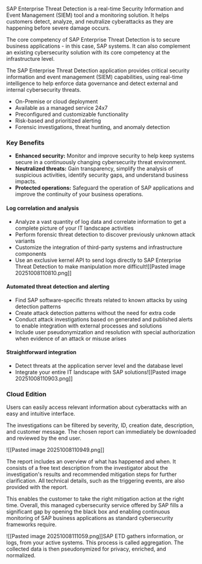 SAP Enterprise Threat Detection is a real-time Security Information and Event Management (SIEM) tool and a monitoring solution. It helps customers detect, analyze, and neutralize cyberattacks as they are happening before severe damage occurs.

The core competency of SAP Enterprise Threat Detection is to secure business applications - in this case, SAP systems. It can also complement an existing cybersecurity solution with its core competency at the infrastructure level.

The SAP Enterprise Threat Detection application provides critical security information and event management (SIEM) capabilities, using real-time intelligence to help enforce data governance and detect external and internal cybersecurity threats.

- On-Premise or cloud deployment
- Available as a managed service 24x7
- Preconfigured and customizable functionality
- Risk-based and prioritized alerting
- Forensic investigations, threat hunting, and anomaly detection

### Key Benefits

- **Enhanced security:** Monitor and improve security to help keep systems secure in a continuously changing cybersecurity threat environment.
- **Neutralized threats:** Gain transparency, simplify the analysis of suspicious activities, identify security gaps, and understand business impacts.
- **Protected operations:** Safeguard the operation of SAP applications and improve the continuity of your business operations.
#### Log correlation and analysis
- Analyze a vast quantity of log data and correlate information to get a complete picture of your IT landscape activities
- Perform forensic threat detection to discover previously unknown attack variants
- Customize the integration of third-party systems and infrastructure components
- Use an exclusive kernel API to send logs directly to SAP Enterprise Threat Detection to make manipulation more difficult![[Pasted image 20251008110810.png]]

#### Automated threat detection and alerting

- Find SAP software-specific threats related to known attacks by using detection patterns
- Create attack detection patterns without the need for extra code
- Conduct attack investigations based on generated and published alerts to enable integration with external processes and solutions
- Include user pseudonymization and resolution with special authorization when evidence of an attack or misuse arises

#### Straightforward integration

- Detect threats at the application server level and the database level
- Integrate your entire IT landscape with SAP solutions![[Pasted image 20251008110903.png]]

### Cloud Edition

Users can easily access relevant information about cyberattacks with an easy and intuitive interface.

The investigations can be filtered by severity, ID, creation date, description, and customer message. The chosen report can immediately be downloaded and reviewed by the end user.

![[Pasted image 20251008110949.png]]

The report includes an overview of what has happened and when. It consists of a free text description from the investigator about the investigation's results and recommended mitigation steps for further clarification. All technical details, such as the triggering events, are also provided with the report.

This enables the customer to take the right mitigation action at the right time. Overall, this managed cybersecurity service offered by SAP fills a significant gap by opening the black box and enabling continuous monitoring of SAP business applications as standard cybersecurity frameworks require.

![[Pasted image 20251008111059.png]]SAP ETD gathers information, or logs, from your active systems. This process is called aggregation. The collected data is then pseudonymized for privacy, enriched, and normalized.